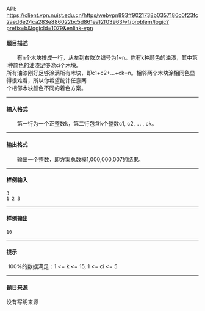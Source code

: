 API: https://client.vpn.nuist.edu.cn/https/webvpn893ff9021738b0357186c0f23fc2aed6e24ca283e886022bc5d861ea12f03963/v1/problem/logic?prefix=b&logicId=1079&enlink-vpn

#### 题目描述

　　有n个木块排成一行，从左到右依次编号为1~n。你有k种颜色的油漆，其中第i种颜色的油漆足够涂ci个木块。  
所有油漆刚好足够涂满所有木块，即c1+c2+...+ck=n。相邻两个木块涂相同色显得很难看，所以你希望统计任意两  
个相邻木块颜色不同的着色方案。

---

#### 输入格式

　　第一行为一个正整数k，第二行包含k个整数c1, c2, ... , ck。

---

#### 输出格式

　　输出一个整数，即方案总数模1,000,000,007的结果。

---

#### 样例输入
```
3
1 2 3
```

---

#### 样例输出
```
10
```

---

#### 提示

 100%的数据满足：1 <= k <= 15, 1 <= ci <= 5

---

#### 题目来源

没有写明来源